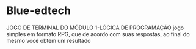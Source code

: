 # Blue-edtech
JOGO DE TERMINAL DO MÓDULO 1-LÓGICA DE PROGRAMAÇÃO
jogo simples em formato RPG, que de acordo com suas respostas, ao final do mesmo você obtem um resultado
